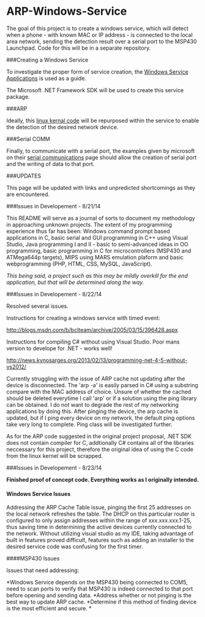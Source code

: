 ARP-Windows-Service
===================

The goal of this project is to create a windows service, which will detect when a phone - with known MAC or IP address - is connected to the local area network, sending the detection result over a serial port to the MSP430 Launchpad. Code for this will be in a separate repository.

###Creating a Windows Service

To investigate the proper form of service creation, the [Windows Service Applications](http://msdn.microsoft.com/en-us/library/y817hyb6(v=vs.110).aspx) is used as a guide.

The Microsoft .NET Framework SDK will be used to create this service package.

###ARP

Ideally, this [linux kernal code](https://www.kernel.org/pub/linux/kernel/people/marcelo/linux-2.4/net/ipv4/arp.c) will be repurposed within the service to enable the detection of the desired network device. 

###Serial COMM

Finally, to communicate with a serial port, the examples given by microsoft on their [serial communications](http://msdn.microsoft.com/en-us/library/ff802693.aspx) page should allow the creation of serial port and the writing of data to that port.

###UPDATES

This page will be updated with links and unpredicted shortcomings as they are encountered.


###Issues in Developement - 8/21/14

This README will serve as a journal of sorts to document my methodology in approaching unknown projects. The extent of my programming experience thus far has been: Windows command prompt based applications in C, basic serial and GUI programming in C++ using Visual Studio, Java programming I and II - basic to semi-advanced ideas in OO programming, basic programming in C for microcontrollers (MSP430 and ATMega644p targets), MIPS using MARS emulation plaform and basic webprogramming (PHP, HTML, CSS, MySQL, JavaScript).

*This being said, a project such as this may be mildly overkill for the end application, but that will be determined along the way.*

###Issues in Developement - 8/22/14

Resolved several issues. 

Instructions for creating a windows service with timed event:

http://blogs.msdn.com/b/bclteam/archive/2005/03/15/396428.aspx

Instructions for compiling C# without using Visual Studio. Poor mans version to develope for .NET - works well!

http://news.kynosarges.org/2013/02/13/programming-net-4-5-without-vs2012/

Currently struggling with the issue of ARP cache not updating after the device is disconnected. The 'arp -a' is easily parsed in C# using a substring compare with the MAC address of choice. Unsure of whether the cached should be deleted everytime I call 'arp' or if a solution using the ping library can be obtained. I do not want to degrade the rest of my networking applications by doing this. After pinging the device, the arp cache is updated, but if I ping every device on my network, the default ping options take very long to complete. Ping class will be investigated further.

As for the ARP code suggested in the original project proposal, .NET SDK does not contain compiler for C, addtionally C# contains all of the libraries neccessary for this project, therefore the original idea of using the C code from the linux kernel will be scrapped.

###Issues in Developement - 8/23/14

**Finished proof of concept code. Everything works as I originally intended.**


#### Windows Service Issues

Addressing the ARP Cache Table issue, pinging the first 25 addresses on the local network refreshes the table. The DHCP on this particular router is configured to only assign addresses within the range of xxx.xxx.xxx.1-25, thus saving time in determining the active devices currently connected to the network. Without utilizing visual studio as my IDE, taking advantage of built in features proved difficult, features such as adding an installer to the desired service code was confusing for the first timer. 

####MSP430 Issues



Issues that need addressing:

*Windows Service depends on the MSP430 being connected to COM5, need to scan ports to verify that MSP430 is indeed connected to that port before opening and sending data.
*Address whether or not pinging is the best way to update ARP cache. 
*Determine if this method of finding device is the most efficient and secure.
*


